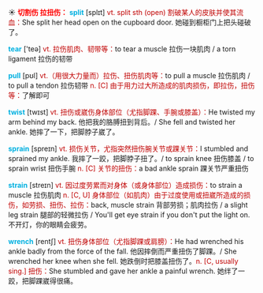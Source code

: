 ☀ <font color="red">**切割伤 拉扭伤：**</font>
<font color="sky blue">**split**</font> [splɪt] 
<font color="#c00000">vt. split sth (open) 割破某人的皮肤并使其流血：</font>She split her head open on the cupboard door. 她碰到橱柜门上把头碰破了。

<font color="sky blue">**tear**</font> ['teə] 
<font color="#c00000">vt. 拉伤肌肉、韧带等：</font>to tear a muscle 拉伤一块肌肉 / a torn ligament 拉伤的韧带

<font color="sky blue">**pull**</font> [pʊl] 
<font color="#c00000">vt.（用很大力量而）拉伤、扭伤肌肉等：</font>to pull a muscle 拉伤肌肉 / to pull a tendon 拉伤韧带 <font color="#c00000">n. [C] 由于用力过大所造成的肌肉损伤，即拉伤，扭伤等：</font>了解即可

<font color="sky blue">**twist**</font> [twɪst] 
<font color="#c00000">vt. 扭伤或崴伤身体部位（尤指脚踝、手腕或膝盖）：</font>He twisted my arm behind my back. 他把我的胳膊扭到背后。/ She fell and twisted her ankle. 她摔了一下，把脚脖子崴了。
           
<font color="sky blue">**sprain**</font> [spreɪn]
<font color="#c00000">vt. 损伤关节，尤指突然扭伤腕关节或踝关节：</font>I stumbled and sprained my ankle. 我摔了一跤，把脚脖子扭了。/ to sprain knee 扭伤膝盖 / to sprain wrist 扭伤手腕 <font color="#c00000">n. [C] 关节的扭伤：</font>a bad ankle sprain 踝关节严重扭伤
           
<font color="sky blue">**strain**</font> [streɪn]
<font color="#c00000">vt. 因过度劳累而对身体（或身体部位）造成损伤：</font>to strain a muscle 拉伤肌肉 <font color="#c00000">n. [C, U] 身体部位（如肌肉）由于过度使用或扭崴所造成的损伤，如劳损、扭伤、拉伤：</font>back, muscle strain 背部劳损；肌肉拉伤 / a slight leg strain 腿部的轻微拉伤 / You'll get eye strain if you don't put the light on. 不开灯，你的眼睛会疲劳。           

<font color="sky blue">**wrench**</font> [rentʃ]
<font color="#c00000">vt. 扭伤身体部位（尤指脚踝或肩膀）：</font>He had wrenched his ankle badly from the force of the fall. 他因摔倒而严重扭伤了脚踝。/ She wrenched her knee when she fell. 她跌倒时把膝盖扭伤了。<font color="#c00000">n. [C, usually sing.] 扭伤：</font>She stumbled and gave her ankle a painful wrench. 她绊了一跤，把脚踝崴得很痛。

